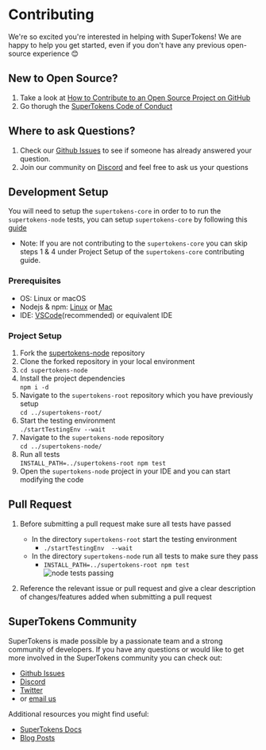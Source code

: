 # Contributing

We're so excited you're interested in helping with SuperTokens! We are happy to help you get started, even if you don't have any previous open-source experience :blush:

## New to Open Source?
1. Take a look at [How to Contribute to an Open Source Project on GitHub](https://egghead.io/courses/how-to-contribute-to-an-open-source-project-on-github)
2. Go thorugh the [SuperTokens Code of Conduct](https://github.com/supertokens/supertokens-node/blob/master/CODE_OF_CONDUCT.md)

## Where to ask Questions?
1. Check our [Github Issues](https://github.com/supertokens/supertokens-node/issues) to see if someone has already answered your question.  
2. Join our community on [Discord](https://supertokens.io/discord) and feel free to ask us your questions  


## Development Setup  

  You will need to setup the `supertokens-core` in order to to run the `supertokens-node` tests, you can setup `supertokens-core` by following this [guide](https://github.com/supertokens/supertokens-core/blob/master/CONTRIBUTING.md#development-setup)  
- Note: If you are not contributing to the `supertokens-core` you can skip steps 1 & 4 under Project Setup of the `supertokens-core` contributing guide.  

### Prerequisites
- OS: Linux or macOS
- Nodejs & npm: [Linux](https://www.geeksforgeeks.org/installation-of-node-js-on-linux/) or [Mac](https://treehouse.github.io/installation-guides/mac/node-mac.html)  
- IDE: [VSCode](https://code.visualstudio.com/download)(recommended) or equivalent IDE  

### Project Setup
1. Fork the [supertokens-node](https://github.com/supertokens/supertokens-node) repository
2. Clone the forked repository in your local environment
3. `cd supertokens-node`
4. Install the project dependencies  
`npm i -d`    
5. Navigate to the `supertokens-root` repository which you have previously setup  
`cd ../supertokens-root/`
6. Start the testing environment      
`./startTestingEnv --wait`  
7. Navigate to the `supertokens-node` repository  
`cd ../supertokens-node/`  
8. Run all tests    
`INSTALL_PATH=../supertokens-root npm test`  
9. Open the `supertokens-node` project in your IDE and you can start modifying the code  

## Pull Request
1. Before submitting a pull request make sure all tests have passed
    - In the directory `supertokens-root` start the testing environment
      - `./startTestingEnv  --wait`  
    - In the directory `supertokens-node` run all tests to make sure they pass
      - `INSTALL_PATH=../supertokens-root npm test`
      ![node tests passing](https://github.com/jscyo/supertokens-logo/blob/master/images/supertokens-node-tests-passing.png) 
    
2. Reference the relevant issue or pull request and give a clear description of changes/features added when submitting a pull request

## SuperTokens Community 
SuperTokens is made possible by a passionate team and a strong community of developers. If you have any questions or would like to get more involved in the SuperTokens community you can check out:  
  - [Github Issues](https://github.com/supertokens/supertokens-node/issues)
  - [Discord](https://supertokens.io/discord)
  - [Twitter](https://twitter.com/supertokensio)
  - or [email us](mailto:team@supertokens.io)
  
Additional resources you might find useful:
  - [SuperTokens Docs](https://supertokens.io/docs/community/getting-started/installation)
  - [Blog Posts](https://supertokens.io/blog/)
